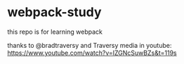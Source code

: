 # webpack-study

this repo is for learning webpack <br>

thanks to @bradtraversy and Traversy media in youtube: https://www.youtube.com/watch?v=IZGNcSuwBZs&t=119s
